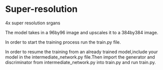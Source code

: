 # Super-resolution
4x super resolution srgans

The model takes in a 96by96 image and upscales it to a 384by384 image.

In order to start the training process run the train.py file.

In order to resume the training from an already trained model,include your model in the intermediate_network.py file.Then import the generator and discriminator from intermediate_network.py into train.py and run train.py.






